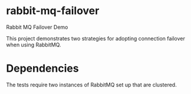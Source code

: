 rabbit-mq-failover
==================

Rabbit MQ Failover Demo

This project demonstrates two strategies for adopting connection failover when using RabbitMQ.

Dependencies
============

The tests require two instances of RabbitMQ set up that are clustered.

